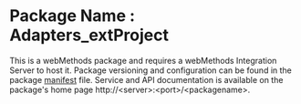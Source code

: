 # Package Name : Adapters_extProject
This is a webMethods package and requires a webMethods Integration Server to host it. Package versioning and configuration can be found in the package [manifest](./Adapters_extProject/manifest.v3) file. Service and API documentation is available on the package's home page http://&lt;server&gt;:&lt;port&gt;/&lt;packagename>.
